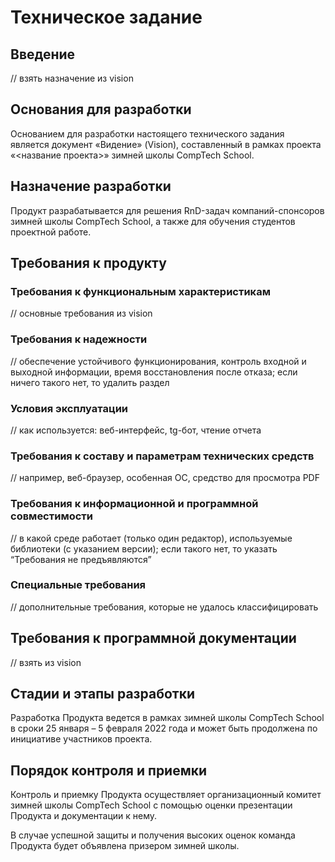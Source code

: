 # Техническое задание

## Введение

// взять назначение из vision

## Основания для разработки

Основанием для разработки настоящего технического задания является документ «Видение» (Vision), составленный в рамках проекта «<название проекта>» зимней школы CompTech School.

## Назначение разработки

Продукт разрабатывается для решения RnD-задач компаний-спонсоров зимней школы CompTech School, а также для обучения студентов проектной работе.

## Требования к продукту

### Требования к функциональным характеристикам

// основные требования из vision

### Требования к надежности

// обеспечение устойчивого функционирования, контроль входной и выходной информации, время восстановления после отказа; если ничего такого нет, то удалить раздел

### Условия эксплуатации

// как используется: веб-интерфейс, tg-бот, чтение отчета

### Требования к составу и параметрам технических средств

// например, веб-браузер, особенная ОС, средство для просмотра PDF

### Требования к информационной и программной совместимости

// в какой среде работает (только один редактор), используемые библиотеки (с указанием версии); если такого нет, то указать “Требования не предъявляются”

### Специальные требования

// дополнительные требования, которые не удалось классифицировать

## Требования к программной документации

// взять из vision

## Стадии и этапы разработки

Разработка Продукта ведется в рамках зимней школы CompTech School в сроки 25 января – 5 февраля 2022 года и может быть продолжена по инициативе участников проекта.

## Порядок контроля и приемки

Контроль и приемку Продукта осуществляет организационный комитет зимней школы CompTech School с помощью оценки презентации Продукта и документации к нему.

В случае успешной защиты и получения высоких оценок команда Продукта будет объявлена призером зимней школы.
